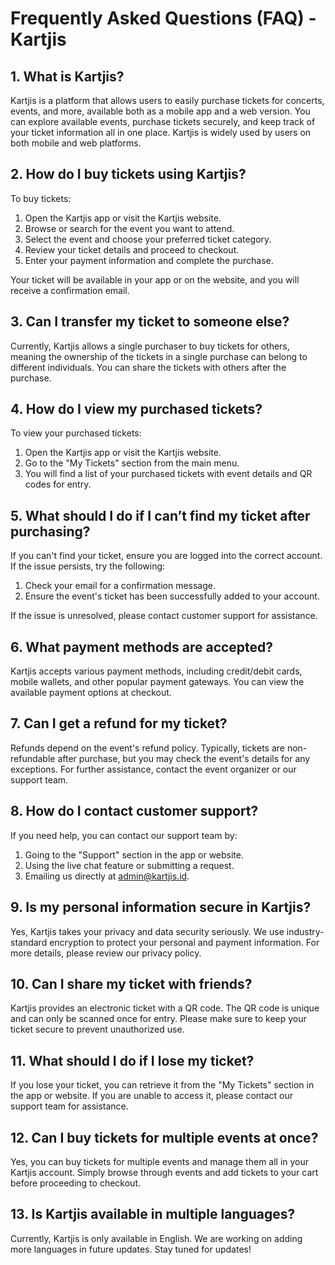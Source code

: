 # Frequently Asked Questions (FAQ) - Kartjis

## 1. What is Kartjis?

Kartjis is a platform that allows users to easily purchase tickets for concerts, events, and more, available both as a mobile app and a web version. You can explore available events, purchase tickets securely, and keep track of your ticket information all in one place. Kartjis is widely used by users on both mobile and web platforms.

## 2. How do I buy tickets using Kartjis?

To buy tickets:

1. Open the Kartjis app or visit the Kartjis website.
2. Browse or search for the event you want to attend.
3. Select the event and choose your preferred ticket category.
4. Review your ticket details and proceed to checkout.
5. Enter your payment information and complete the purchase.

Your ticket will be available in your app or on the website, and you will receive a confirmation email.

## 3. Can I transfer my ticket to someone else?

Currently, Kartjis allows a single purchaser to buy tickets for others, meaning the ownership of the tickets in a single purchase can belong to different individuals. You can share the tickets with others after the purchase.

## 4. How do I view my purchased tickets?

To view your purchased tickets:

1. Open the Kartjis app or visit the Kartjis website.
2. Go to the "My Tickets" section from the main menu.
3. You will find a list of your purchased tickets with event details and QR codes for entry.

## 5. What should I do if I can’t find my ticket after purchasing?

If you can't find your ticket, ensure you are logged into the correct account. If the issue persists, try the following:

1. Check your email for a confirmation message.
2. Ensure the event's ticket has been successfully added to your account.

If the issue is unresolved, please contact customer support for assistance.

## 6. What payment methods are accepted?

Kartjis accepts various payment methods, including credit/debit cards, mobile wallets, and other popular payment gateways. You can view the available payment options at checkout.

## 7. Can I get a refund for my ticket?

Refunds depend on the event's refund policy. Typically, tickets are non-refundable after purchase, but you may check the event's details for any exceptions. For further assistance, contact the event organizer or our support team.

## 8. How do I contact customer support?

If you need help, you can contact our support team by:

1. Going to the "Support" section in the app or website.
2. Using the live chat feature or submitting a request.
3. Emailing us directly at [admin@kartjis.id](mailto:admin@kartjis.id).

## 9. Is my personal information secure in Kartjis?

Yes, Kartjis takes your privacy and data security seriously. We use industry-standard encryption to protect your personal and payment information. For more details, please review our privacy policy.

## 10. Can I share my ticket with friends?

Kartjis provides an electronic ticket with a QR code. The QR code is unique and can only be scanned once for entry. Please make sure to keep your ticket secure to prevent unauthorized use.

## 11. What should I do if I lose my ticket?

If you lose your ticket, you can retrieve it from the "My Tickets" section in the app or website. If you are unable to access it, please contact our support team for assistance.

## 12. Can I buy tickets for multiple events at once?

Yes, you can buy tickets for multiple events and manage them all in your Kartjis account. Simply browse through events and add tickets to your cart before proceeding to checkout.

## 13. Is Kartjis available in multiple languages?

Currently, Kartjis is only available in English. We are working on adding more languages in future updates. Stay tuned for updates!
